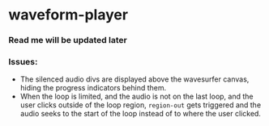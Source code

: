 # waveform-player

### Read me will be updated later

### Issues:

- The silenced audio divs are displayed above the wavesurfer canvas, hiding the progress indicators behind them.
- When the loop is limited, and the audio is not on the last loop, and the user clicks outside of the loop region, `region-out` gets triggered and the audio seeks to the start of the loop instead of to where the user clicked.
